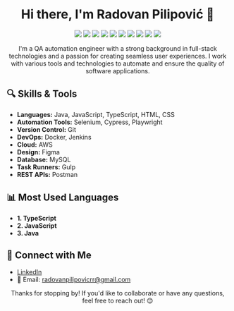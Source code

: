 <!-- Profile Header -->
<h1 align="center">Hi there, I'm Radovan Pilipović 👋</h1>

<!-- Profile Badges -->
<p align="center">
    <img src="https://img.shields.io/badge/JavaScript-F7DF1E?style=flat-square&logo=javascript&logoColor=black">
    <img src="https://img.shields.io/badge/TypeScript-3178C6?style=flat-square&logo=typescript&logoColor=white">
    <img src="https://img.shields.io/badge/Java-007396?style=flat-square&logo=java&logoColor=white">
    <img src="https://img.shields.io/badge/Selenium-43B02A?style=flat-square&logo=selenium&logoColor=white">
    <img src="https://img.shields.io/badge/Playwright-45A29E?style=flat-square&logo=playwright&logoColor=white">
    <img src="https://img.shields.io/badge/Cypress-17202C?style=flat-square&logo=cypress&logoColor=white">
    <img src="https://img.shields.io/badge/Postman-FF6C37?style=flat-square&logo=postman&logoColor=white">
    <img src="https://img.shields.io/badge/Docker-2496ED?style=flat-square&logo=docker&logoColor=white">
    <img src="https://img.shields.io/badge/AWS-FF9900?style=flat-square&logo=amazon-aws&logoColor=white">
    <img src="https://img.shields.io/badge/Jenkins-D24939?style=flat-square&logo=jenkins&logoColor=white">
</p>

<!-- Profile Intro -->
<p align="center">
    I'm a QA automation engineer with a strong background in full-stack technologies and a passion for creating seamless user experiences. I work with various tools and technologies to automate and ensure the quality of software applications.
</p>

<!-- Profile Sections -->
## 🔍 Skills & Tools
- **Languages:** Java, JavaScript, TypeScript, HTML, CSS
- **Automation Tools:** Selenium, Cypress, Playwright
- **Version Control:** Git
- **DevOps:** Docker, Jenkins
- **Cloud:** AWS
- **Design:** Figma
- **Database:** MySQL
- **Task Runners:** Gulp
- **REST APIs:** Postman

## 📊 Most Used Languages
- **1. TypeScript**
- **2. JavaScript**
- **3. Java**

## 📩 Connect with Me
- [LinkedIn](https://www.linkedin.com/in/radovanpilipovicrr/)
- 📧 Email: [radovanpilipovicrr@gmail.com](mailto:radovanpilipovicrr@gmail.com)

<!-- Closing Section -->
<p align="center">
    Thanks for stopping by! If you'd like to collaborate or have any questions, feel free to reach out! 😊
</p>
